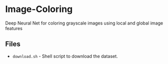 # Image-Coloring
Deep Neural Net for coloring grayscale images using local and global image features

## Files
- `download.sh` - Shell script to download the dataset.
